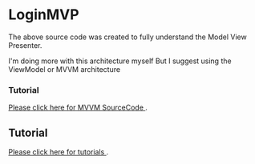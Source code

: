 # LoginMVP

The above source code was created to fully understand the Model View Presenter.

 I'm doing more with this architecture myself But I suggest using the ViewModel or MVVM architecture
### Tutorial
[Please click here for MVVM SourceCode ](https://github.com/shakbari435/MVVM-DataBinding/edit/master/README.md/).

## Tutorial
[Please click here for tutorials ](http://phoenixdevs.ir/%d8%a2%d9%85%d9%88%d8%b2%d8%b4-%d9%85%d8%b9%d9%85%d8%a7%d8%b1%db%8c-mvp/).

